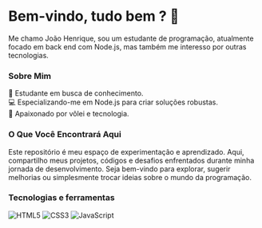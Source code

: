 # Bem-vindo, tudo bem ? 👋
Me chamo João Henrique, sou um estudante de programação, atualmente focado em back end com Node.js, mas também me interesso por outras tecnologias.

### Sobre Mim
🚀 Estudante em busca de conhecimento.<br>
💻 Especializando-me em Node.js para criar soluções robustas.<br>
🏐 Apaixonado por vôlei e tecnologia.

### O Que Você Encontrará Aqui
Este repositório é meu espaço de experimentação e aprendizado. Aqui, compartilho meus projetos, códigos e desafios enfrentados durante minha jornada de desenvolvimento. Seja bem-vindo para explorar, sugerir melhorias ou simplesmente trocar ideias sobre o mundo da programação.

### Tecnologias e ferramentas

![HTML5](https://github.com/AsmrProg-YT/AsmrProg-YT/blob/master/assets/html.svg) ![CSS3](https://github.com/AsmrProg-YT/AsmrProg-YT/blob/master/assets/css.svg) ![JavaScript](https://github.com/AsmrProg-YT/AsmrProg-YT/blob/master/assets/javascript.svg) 


